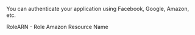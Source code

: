 You can authenticate your application using Facebook, Google, Amazon, etc.

RoleARN - Role Amazon Resource Name